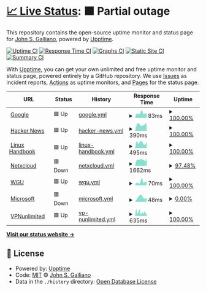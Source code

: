 # [📈 Live Status](https://g33k247.github.io/awesome_uptime): <!--live status--> **🟧 Partial outage**

This repository contains the open-source uptime monitor and status page for [John S. Galliano](https://g33k247.github.io/awesome_uptime), powered by [Upptime](https://github.com/upptime/upptime).

[![Uptime CI](https://github.com/g33k247/awesome_uptime/workflows/Uptime%20CI/badge.svg)](https://github.com/g33k247/awesome_uptime/actions?query=workflow%3A%22Uptime+CI%22)
[![Response Time CI](https://github.com/g33k247/awesome_uptime/workflows/Response%20Time%20CI/badge.svg)](https://github.com/g33k247/awesome_uptime/actions?query=workflow%3A%22Response+Time+CI%22)
[![Graphs CI](https://github.com/g33k247/awesome_uptime/workflows/Graphs%20CI/badge.svg)](https://github.com/g33k247/awesome_uptime/actions?query=workflow%3A%22Graphs+CI%22)
[![Static Site CI](https://github.com/g33k247/awesome_uptime/workflows/Static%20Site%20CI/badge.svg)](https://github.com/g33k247/awesome_uptime/actions?query=workflow%3A%22Static+Site+CI%22)
[![Summary CI](https://github.com/g33k247/awesome_uptime/workflows/Summary%20CI/badge.svg)](https://github.com/g33k247/awesome_uptime/actions?query=workflow%3A%22Summary+CI%22)

With [Upptime](https://upptime.js.org), you can get your own unlimited and free uptime monitor and status page, powered entirely by a GitHub repository. We use [Issues](https://github.com/g33k247/awesome_uptime/issues) as incident reports, [Actions](https://github.com/g33k247/awesome_uptime/actions) as uptime monitors, and [Pages](https://g33k247.github.io/awesome_uptime) for the status page.

<!--start: status pages-->
<!-- This summary is generated by Upptime (https://github.com/upptime/upptime) -->
<!-- Do not edit this manually, your changes will be overwritten -->
<!-- prettier-ignore -->
| URL | Status | History | Response Time | Uptime |
| --- | ------ | ------- | ------------- | ------ |
| <img alt="" src="https://icons.duckduckgo.com/ip3/www.google.com.ico" height="13"> [Google](https://www.google.com) | 🟩 Up | [google.yml](https://github.com/g33k247/awesome_uptime/commits/HEAD/history/google.yml) | <details><summary><img alt="Response time graph" src="./graphs/google/response-time-week.png" height="20"> 83ms</summary><br><a href="https://g33k247.github.io/awesome_uptime/history/google"><img alt="Response time 102" src="https://img.shields.io/endpoint?url=https%3A%2F%2Fraw.githubusercontent.com%2Fg33k247%2Fawesome_uptime%2FHEAD%2Fapi%2Fgoogle%2Fresponse-time.json"></a><br><a href="https://g33k247.github.io/awesome_uptime/history/google"><img alt="24-hour response time 79" src="https://img.shields.io/endpoint?url=https%3A%2F%2Fraw.githubusercontent.com%2Fg33k247%2Fawesome_uptime%2FHEAD%2Fapi%2Fgoogle%2Fresponse-time-day.json"></a><br><a href="https://g33k247.github.io/awesome_uptime/history/google"><img alt="7-day response time 83" src="https://img.shields.io/endpoint?url=https%3A%2F%2Fraw.githubusercontent.com%2Fg33k247%2Fawesome_uptime%2FHEAD%2Fapi%2Fgoogle%2Fresponse-time-week.json"></a><br><a href="https://g33k247.github.io/awesome_uptime/history/google"><img alt="30-day response time 81" src="https://img.shields.io/endpoint?url=https%3A%2F%2Fraw.githubusercontent.com%2Fg33k247%2Fawesome_uptime%2FHEAD%2Fapi%2Fgoogle%2Fresponse-time-month.json"></a><br><a href="https://g33k247.github.io/awesome_uptime/history/google"><img alt="1-year response time 101" src="https://img.shields.io/endpoint?url=https%3A%2F%2Fraw.githubusercontent.com%2Fg33k247%2Fawesome_uptime%2FHEAD%2Fapi%2Fgoogle%2Fresponse-time-year.json"></a></details> | <details><summary><a href="https://g33k247.github.io/awesome_uptime/history/google">100.00%</a></summary><a href="https://g33k247.github.io/awesome_uptime/history/google"><img alt="All-time uptime 100.00%" src="https://img.shields.io/endpoint?url=https%3A%2F%2Fraw.githubusercontent.com%2Fg33k247%2Fawesome_uptime%2FHEAD%2Fapi%2Fgoogle%2Fuptime.json"></a><br><a href="https://g33k247.github.io/awesome_uptime/history/google"><img alt="24-hour uptime 100.00%" src="https://img.shields.io/endpoint?url=https%3A%2F%2Fraw.githubusercontent.com%2Fg33k247%2Fawesome_uptime%2FHEAD%2Fapi%2Fgoogle%2Fuptime-day.json"></a><br><a href="https://g33k247.github.io/awesome_uptime/history/google"><img alt="7-day uptime 100.00%" src="https://img.shields.io/endpoint?url=https%3A%2F%2Fraw.githubusercontent.com%2Fg33k247%2Fawesome_uptime%2FHEAD%2Fapi%2Fgoogle%2Fuptime-week.json"></a><br><a href="https://g33k247.github.io/awesome_uptime/history/google"><img alt="30-day uptime 100.00%" src="https://img.shields.io/endpoint?url=https%3A%2F%2Fraw.githubusercontent.com%2Fg33k247%2Fawesome_uptime%2FHEAD%2Fapi%2Fgoogle%2Fuptime-month.json"></a><br><a href="https://g33k247.github.io/awesome_uptime/history/google"><img alt="1-year uptime 100.00%" src="https://img.shields.io/endpoint?url=https%3A%2F%2Fraw.githubusercontent.com%2Fg33k247%2Fawesome_uptime%2FHEAD%2Fapi%2Fgoogle%2Fuptime-year.json"></a></details>
| <img alt="" src="https://icons.duckduckgo.com/ip3/news.ycombinator.com.ico" height="13"> [Hacker News](https://news.ycombinator.com) | 🟩 Up | [hacker-news.yml](https://github.com/g33k247/awesome_uptime/commits/HEAD/history/hacker-news.yml) | <details><summary><img alt="Response time graph" src="./graphs/hacker-news/response-time-week.png" height="20"> 390ms</summary><br><a href="https://g33k247.github.io/awesome_uptime/history/hacker-news"><img alt="Response time 306" src="https://img.shields.io/endpoint?url=https%3A%2F%2Fraw.githubusercontent.com%2Fg33k247%2Fawesome_uptime%2FHEAD%2Fapi%2Fhacker-news%2Fresponse-time.json"></a><br><a href="https://g33k247.github.io/awesome_uptime/history/hacker-news"><img alt="24-hour response time 340" src="https://img.shields.io/endpoint?url=https%3A%2F%2Fraw.githubusercontent.com%2Fg33k247%2Fawesome_uptime%2FHEAD%2Fapi%2Fhacker-news%2Fresponse-time-day.json"></a><br><a href="https://g33k247.github.io/awesome_uptime/history/hacker-news"><img alt="7-day response time 390" src="https://img.shields.io/endpoint?url=https%3A%2F%2Fraw.githubusercontent.com%2Fg33k247%2Fawesome_uptime%2FHEAD%2Fapi%2Fhacker-news%2Fresponse-time-week.json"></a><br><a href="https://g33k247.github.io/awesome_uptime/history/hacker-news"><img alt="30-day response time 319" src="https://img.shields.io/endpoint?url=https%3A%2F%2Fraw.githubusercontent.com%2Fg33k247%2Fawesome_uptime%2FHEAD%2Fapi%2Fhacker-news%2Fresponse-time-month.json"></a><br><a href="https://g33k247.github.io/awesome_uptime/history/hacker-news"><img alt="1-year response time 307" src="https://img.shields.io/endpoint?url=https%3A%2F%2Fraw.githubusercontent.com%2Fg33k247%2Fawesome_uptime%2FHEAD%2Fapi%2Fhacker-news%2Fresponse-time-year.json"></a></details> | <details><summary><a href="https://g33k247.github.io/awesome_uptime/history/hacker-news">100.00%</a></summary><a href="https://g33k247.github.io/awesome_uptime/history/hacker-news"><img alt="All-time uptime 99.94%" src="https://img.shields.io/endpoint?url=https%3A%2F%2Fraw.githubusercontent.com%2Fg33k247%2Fawesome_uptime%2FHEAD%2Fapi%2Fhacker-news%2Fuptime.json"></a><br><a href="https://g33k247.github.io/awesome_uptime/history/hacker-news"><img alt="24-hour uptime 100.00%" src="https://img.shields.io/endpoint?url=https%3A%2F%2Fraw.githubusercontent.com%2Fg33k247%2Fawesome_uptime%2FHEAD%2Fapi%2Fhacker-news%2Fuptime-day.json"></a><br><a href="https://g33k247.github.io/awesome_uptime/history/hacker-news"><img alt="7-day uptime 100.00%" src="https://img.shields.io/endpoint?url=https%3A%2F%2Fraw.githubusercontent.com%2Fg33k247%2Fawesome_uptime%2FHEAD%2Fapi%2Fhacker-news%2Fuptime-week.json"></a><br><a href="https://g33k247.github.io/awesome_uptime/history/hacker-news"><img alt="30-day uptime 100.00%" src="https://img.shields.io/endpoint?url=https%3A%2F%2Fraw.githubusercontent.com%2Fg33k247%2Fawesome_uptime%2FHEAD%2Fapi%2Fhacker-news%2Fuptime-month.json"></a><br><a href="https://g33k247.github.io/awesome_uptime/history/hacker-news"><img alt="1-year uptime 99.91%" src="https://img.shields.io/endpoint?url=https%3A%2F%2Fraw.githubusercontent.com%2Fg33k247%2Fawesome_uptime%2FHEAD%2Fapi%2Fhacker-news%2Fuptime-year.json"></a></details>
| <img alt="" src="https://icons.duckduckgo.com/ip3/linuxhandbook.com.ico" height="13"> [Linux Handbook](https://linuxhandbook.com) | 🟩 Up | [linux-handbook.yml](https://github.com/g33k247/awesome_uptime/commits/HEAD/history/linux-handbook.yml) | <details><summary><img alt="Response time graph" src="./graphs/linux-handbook/response-time-week.png" height="20"> 495ms</summary><br><a href="https://g33k247.github.io/awesome_uptime/history/linux-handbook"><img alt="Response time 719" src="https://img.shields.io/endpoint?url=https%3A%2F%2Fraw.githubusercontent.com%2Fg33k247%2Fawesome_uptime%2FHEAD%2Fapi%2Flinux-handbook%2Fresponse-time.json"></a><br><a href="https://g33k247.github.io/awesome_uptime/history/linux-handbook"><img alt="24-hour response time 589" src="https://img.shields.io/endpoint?url=https%3A%2F%2Fraw.githubusercontent.com%2Fg33k247%2Fawesome_uptime%2FHEAD%2Fapi%2Flinux-handbook%2Fresponse-time-day.json"></a><br><a href="https://g33k247.github.io/awesome_uptime/history/linux-handbook"><img alt="7-day response time 495" src="https://img.shields.io/endpoint?url=https%3A%2F%2Fraw.githubusercontent.com%2Fg33k247%2Fawesome_uptime%2FHEAD%2Fapi%2Flinux-handbook%2Fresponse-time-week.json"></a><br><a href="https://g33k247.github.io/awesome_uptime/history/linux-handbook"><img alt="30-day response time 619" src="https://img.shields.io/endpoint?url=https%3A%2F%2Fraw.githubusercontent.com%2Fg33k247%2Fawesome_uptime%2FHEAD%2Fapi%2Flinux-handbook%2Fresponse-time-month.json"></a><br><a href="https://g33k247.github.io/awesome_uptime/history/linux-handbook"><img alt="1-year response time 724" src="https://img.shields.io/endpoint?url=https%3A%2F%2Fraw.githubusercontent.com%2Fg33k247%2Fawesome_uptime%2FHEAD%2Fapi%2Flinux-handbook%2Fresponse-time-year.json"></a></details> | <details><summary><a href="https://g33k247.github.io/awesome_uptime/history/linux-handbook">100.00%</a></summary><a href="https://g33k247.github.io/awesome_uptime/history/linux-handbook"><img alt="All-time uptime 99.44%" src="https://img.shields.io/endpoint?url=https%3A%2F%2Fraw.githubusercontent.com%2Fg33k247%2Fawesome_uptime%2FHEAD%2Fapi%2Flinux-handbook%2Fuptime.json"></a><br><a href="https://g33k247.github.io/awesome_uptime/history/linux-handbook"><img alt="24-hour uptime 100.00%" src="https://img.shields.io/endpoint?url=https%3A%2F%2Fraw.githubusercontent.com%2Fg33k247%2Fawesome_uptime%2FHEAD%2Fapi%2Flinux-handbook%2Fuptime-day.json"></a><br><a href="https://g33k247.github.io/awesome_uptime/history/linux-handbook"><img alt="7-day uptime 100.00%" src="https://img.shields.io/endpoint?url=https%3A%2F%2Fraw.githubusercontent.com%2Fg33k247%2Fawesome_uptime%2FHEAD%2Fapi%2Flinux-handbook%2Fuptime-week.json"></a><br><a href="https://g33k247.github.io/awesome_uptime/history/linux-handbook"><img alt="30-day uptime 100.00%" src="https://img.shields.io/endpoint?url=https%3A%2F%2Fraw.githubusercontent.com%2Fg33k247%2Fawesome_uptime%2FHEAD%2Fapi%2Flinux-handbook%2Fuptime-month.json"></a><br><a href="https://g33k247.github.io/awesome_uptime/history/linux-handbook"><img alt="1-year uptime 99.98%" src="https://img.shields.io/endpoint?url=https%3A%2F%2Fraw.githubusercontent.com%2Fg33k247%2Fawesome_uptime%2FHEAD%2Fapi%2Flinux-handbook%2Fuptime-year.json"></a></details>
| <img alt="" src="https://icons.duckduckgo.com/ip3/questioning-bird-5561.dataplicity.io.ico" height="13"> [Netxcloud](https://questioning-bird-5561.dataplicity.io/nextcloud/) | 🟥 Down | [netxcloud.yml](https://github.com/g33k247/awesome_uptime/commits/HEAD/history/netxcloud.yml) | <details><summary><img alt="Response time graph" src="./graphs/netxcloud/response-time-week.png" height="20"> 1662ms</summary><br><a href="https://g33k247.github.io/awesome_uptime/history/netxcloud"><img alt="Response time 1928" src="https://img.shields.io/endpoint?url=https%3A%2F%2Fraw.githubusercontent.com%2Fg33k247%2Fawesome_uptime%2FHEAD%2Fapi%2Fnetxcloud%2Fresponse-time.json"></a><br><a href="https://g33k247.github.io/awesome_uptime/history/netxcloud"><img alt="24-hour response time 4112" src="https://img.shields.io/endpoint?url=https%3A%2F%2Fraw.githubusercontent.com%2Fg33k247%2Fawesome_uptime%2FHEAD%2Fapi%2Fnetxcloud%2Fresponse-time-day.json"></a><br><a href="https://g33k247.github.io/awesome_uptime/history/netxcloud"><img alt="7-day response time 1662" src="https://img.shields.io/endpoint?url=https%3A%2F%2Fraw.githubusercontent.com%2Fg33k247%2Fawesome_uptime%2FHEAD%2Fapi%2Fnetxcloud%2Fresponse-time-week.json"></a><br><a href="https://g33k247.github.io/awesome_uptime/history/netxcloud"><img alt="30-day response time 751" src="https://img.shields.io/endpoint?url=https%3A%2F%2Fraw.githubusercontent.com%2Fg33k247%2Fawesome_uptime%2FHEAD%2Fapi%2Fnetxcloud%2Fresponse-time-month.json"></a><br><a href="https://g33k247.github.io/awesome_uptime/history/netxcloud"><img alt="1-year response time 2136" src="https://img.shields.io/endpoint?url=https%3A%2F%2Fraw.githubusercontent.com%2Fg33k247%2Fawesome_uptime%2FHEAD%2Fapi%2Fnetxcloud%2Fresponse-time-year.json"></a></details> | <details><summary><a href="https://g33k247.github.io/awesome_uptime/history/netxcloud">97.48%</a></summary><a href="https://g33k247.github.io/awesome_uptime/history/netxcloud"><img alt="All-time uptime 98.49%" src="https://img.shields.io/endpoint?url=https%3A%2F%2Fraw.githubusercontent.com%2Fg33k247%2Fawesome_uptime%2FHEAD%2Fapi%2Fnetxcloud%2Fuptime.json"></a><br><a href="https://g33k247.github.io/awesome_uptime/history/netxcloud"><img alt="24-hour uptime 82.34%" src="https://img.shields.io/endpoint?url=https%3A%2F%2Fraw.githubusercontent.com%2Fg33k247%2Fawesome_uptime%2FHEAD%2Fapi%2Fnetxcloud%2Fuptime-day.json"></a><br><a href="https://g33k247.github.io/awesome_uptime/history/netxcloud"><img alt="7-day uptime 97.48%" src="https://img.shields.io/endpoint?url=https%3A%2F%2Fraw.githubusercontent.com%2Fg33k247%2Fawesome_uptime%2FHEAD%2Fapi%2Fnetxcloud%2Fuptime-week.json"></a><br><a href="https://g33k247.github.io/awesome_uptime/history/netxcloud"><img alt="30-day uptime 98.12%" src="https://img.shields.io/endpoint?url=https%3A%2F%2Fraw.githubusercontent.com%2Fg33k247%2Fawesome_uptime%2FHEAD%2Fapi%2Fnetxcloud%2Fuptime-month.json"></a><br><a href="https://g33k247.github.io/awesome_uptime/history/netxcloud"><img alt="1-year uptime 99.64%" src="https://img.shields.io/endpoint?url=https%3A%2F%2Fraw.githubusercontent.com%2Fg33k247%2Fawesome_uptime%2FHEAD%2Fapi%2Fnetxcloud%2Fuptime-year.json"></a></details>
| <img alt="" src="https://icons.duckduckgo.com/ip3/www.wgu.edu.ico" height="13"> [WGU](https://www.wgu.edu) | 🟩 Up | [wgu.yml](https://github.com/g33k247/awesome_uptime/commits/HEAD/history/wgu.yml) | <details><summary><img alt="Response time graph" src="./graphs/wgu/response-time-week.png" height="20"> 70ms</summary><br><a href="https://g33k247.github.io/awesome_uptime/history/wgu"><img alt="Response time 105" src="https://img.shields.io/endpoint?url=https%3A%2F%2Fraw.githubusercontent.com%2Fg33k247%2Fawesome_uptime%2FHEAD%2Fapi%2Fwgu%2Fresponse-time.json"></a><br><a href="https://g33k247.github.io/awesome_uptime/history/wgu"><img alt="24-hour response time 79" src="https://img.shields.io/endpoint?url=https%3A%2F%2Fraw.githubusercontent.com%2Fg33k247%2Fawesome_uptime%2FHEAD%2Fapi%2Fwgu%2Fresponse-time-day.json"></a><br><a href="https://g33k247.github.io/awesome_uptime/history/wgu"><img alt="7-day response time 70" src="https://img.shields.io/endpoint?url=https%3A%2F%2Fraw.githubusercontent.com%2Fg33k247%2Fawesome_uptime%2FHEAD%2Fapi%2Fwgu%2Fresponse-time-week.json"></a><br><a href="https://g33k247.github.io/awesome_uptime/history/wgu"><img alt="30-day response time 84" src="https://img.shields.io/endpoint?url=https%3A%2F%2Fraw.githubusercontent.com%2Fg33k247%2Fawesome_uptime%2FHEAD%2Fapi%2Fwgu%2Fresponse-time-month.json"></a><br><a href="https://g33k247.github.io/awesome_uptime/history/wgu"><img alt="1-year response time 104" src="https://img.shields.io/endpoint?url=https%3A%2F%2Fraw.githubusercontent.com%2Fg33k247%2Fawesome_uptime%2FHEAD%2Fapi%2Fwgu%2Fresponse-time-year.json"></a></details> | <details><summary><a href="https://g33k247.github.io/awesome_uptime/history/wgu">100.00%</a></summary><a href="https://g33k247.github.io/awesome_uptime/history/wgu"><img alt="All-time uptime 100.00%" src="https://img.shields.io/endpoint?url=https%3A%2F%2Fraw.githubusercontent.com%2Fg33k247%2Fawesome_uptime%2FHEAD%2Fapi%2Fwgu%2Fuptime.json"></a><br><a href="https://g33k247.github.io/awesome_uptime/history/wgu"><img alt="24-hour uptime 100.00%" src="https://img.shields.io/endpoint?url=https%3A%2F%2Fraw.githubusercontent.com%2Fg33k247%2Fawesome_uptime%2FHEAD%2Fapi%2Fwgu%2Fuptime-day.json"></a><br><a href="https://g33k247.github.io/awesome_uptime/history/wgu"><img alt="7-day uptime 100.00%" src="https://img.shields.io/endpoint?url=https%3A%2F%2Fraw.githubusercontent.com%2Fg33k247%2Fawesome_uptime%2FHEAD%2Fapi%2Fwgu%2Fuptime-week.json"></a><br><a href="https://g33k247.github.io/awesome_uptime/history/wgu"><img alt="30-day uptime 100.00%" src="https://img.shields.io/endpoint?url=https%3A%2F%2Fraw.githubusercontent.com%2Fg33k247%2Fawesome_uptime%2FHEAD%2Fapi%2Fwgu%2Fuptime-month.json"></a><br><a href="https://g33k247.github.io/awesome_uptime/history/wgu"><img alt="1-year uptime 100.00%" src="https://img.shields.io/endpoint?url=https%3A%2F%2Fraw.githubusercontent.com%2Fg33k247%2Fawesome_uptime%2FHEAD%2Fapi%2Fwgu%2Fuptime-year.json"></a></details>
| <img alt="" src="https://icons.duckduckgo.com/ip3/www.microsoft.com.ico" height="13"> [Microsoft](https://www.microsoft.com) | 🟥 Down | [microsoft.yml](https://github.com/g33k247/awesome_uptime/commits/HEAD/history/microsoft.yml) | <details><summary><img alt="Response time graph" src="./graphs/microsoft/response-time-week.png" height="20"> 48ms</summary><br><a href="https://g33k247.github.io/awesome_uptime/history/microsoft"><img alt="Response time 3145" src="https://img.shields.io/endpoint?url=https%3A%2F%2Fraw.githubusercontent.com%2Fg33k247%2Fawesome_uptime%2FHEAD%2Fapi%2Fmicrosoft%2Fresponse-time.json"></a><br><a href="https://g33k247.github.io/awesome_uptime/history/microsoft"><img alt="24-hour response time 38" src="https://img.shields.io/endpoint?url=https%3A%2F%2Fraw.githubusercontent.com%2Fg33k247%2Fawesome_uptime%2FHEAD%2Fapi%2Fmicrosoft%2Fresponse-time-day.json"></a><br><a href="https://g33k247.github.io/awesome_uptime/history/microsoft"><img alt="7-day response time 48" src="https://img.shields.io/endpoint?url=https%3A%2F%2Fraw.githubusercontent.com%2Fg33k247%2Fawesome_uptime%2FHEAD%2Fapi%2Fmicrosoft%2Fresponse-time-week.json"></a><br><a href="https://g33k247.github.io/awesome_uptime/history/microsoft"><img alt="30-day response time 3782" src="https://img.shields.io/endpoint?url=https%3A%2F%2Fraw.githubusercontent.com%2Fg33k247%2Fawesome_uptime%2FHEAD%2Fapi%2Fmicrosoft%2Fresponse-time-month.json"></a><br><a href="https://g33k247.github.io/awesome_uptime/history/microsoft"><img alt="1-year response time 4693" src="https://img.shields.io/endpoint?url=https%3A%2F%2Fraw.githubusercontent.com%2Fg33k247%2Fawesome_uptime%2FHEAD%2Fapi%2Fmicrosoft%2Fresponse-time-year.json"></a></details> | <details><summary><a href="https://g33k247.github.io/awesome_uptime/history/microsoft">0.00%</a></summary><a href="https://g33k247.github.io/awesome_uptime/history/microsoft"><img alt="All-time uptime 66.71%" src="https://img.shields.io/endpoint?url=https%3A%2F%2Fraw.githubusercontent.com%2Fg33k247%2Fawesome_uptime%2FHEAD%2Fapi%2Fmicrosoft%2Fuptime.json"></a><br><a href="https://g33k247.github.io/awesome_uptime/history/microsoft"><img alt="24-hour uptime 0.00%" src="https://img.shields.io/endpoint?url=https%3A%2F%2Fraw.githubusercontent.com%2Fg33k247%2Fawesome_uptime%2FHEAD%2Fapi%2Fmicrosoft%2Fuptime-day.json"></a><br><a href="https://g33k247.github.io/awesome_uptime/history/microsoft"><img alt="7-day uptime 0.00%" src="https://img.shields.io/endpoint?url=https%3A%2F%2Fraw.githubusercontent.com%2Fg33k247%2Fawesome_uptime%2FHEAD%2Fapi%2Fmicrosoft%2Fuptime-week.json"></a><br><a href="https://g33k247.github.io/awesome_uptime/history/microsoft"><img alt="30-day uptime 4.67%" src="https://img.shields.io/endpoint?url=https%3A%2F%2Fraw.githubusercontent.com%2Fg33k247%2Fawesome_uptime%2FHEAD%2Fapi%2Fmicrosoft%2Fuptime-month.json"></a><br><a href="https://g33k247.github.io/awesome_uptime/history/microsoft"><img alt="1-year uptime 18.68%" src="https://img.shields.io/endpoint?url=https%3A%2F%2Fraw.githubusercontent.com%2Fg33k247%2Fawesome_uptime%2FHEAD%2Fapi%2Fmicrosoft%2Fuptime-year.json"></a></details>
| <img alt="" src="https://icons.duckduckgo.com/ip3/my.keepsolid.com.ico" height="13"> [VPNunlimited](https://my.keepsolid.com/) | 🟩 Up | [vp-nunlimited.yml](https://github.com/g33k247/awesome_uptime/commits/HEAD/history/vp-nunlimited.yml) | <details><summary><img alt="Response time graph" src="./graphs/vp-nunlimited/response-time-week.png" height="20"> 635ms</summary><br><a href="https://g33k247.github.io/awesome_uptime/history/vp-nunlimited"><img alt="Response time 732" src="https://img.shields.io/endpoint?url=https%3A%2F%2Fraw.githubusercontent.com%2Fg33k247%2Fawesome_uptime%2FHEAD%2Fapi%2Fvp-nunlimited%2Fresponse-time.json"></a><br><a href="https://g33k247.github.io/awesome_uptime/history/vp-nunlimited"><img alt="24-hour response time 473" src="https://img.shields.io/endpoint?url=https%3A%2F%2Fraw.githubusercontent.com%2Fg33k247%2Fawesome_uptime%2FHEAD%2Fapi%2Fvp-nunlimited%2Fresponse-time-day.json"></a><br><a href="https://g33k247.github.io/awesome_uptime/history/vp-nunlimited"><img alt="7-day response time 635" src="https://img.shields.io/endpoint?url=https%3A%2F%2Fraw.githubusercontent.com%2Fg33k247%2Fawesome_uptime%2FHEAD%2Fapi%2Fvp-nunlimited%2Fresponse-time-week.json"></a><br><a href="https://g33k247.github.io/awesome_uptime/history/vp-nunlimited"><img alt="30-day response time 638" src="https://img.shields.io/endpoint?url=https%3A%2F%2Fraw.githubusercontent.com%2Fg33k247%2Fawesome_uptime%2FHEAD%2Fapi%2Fvp-nunlimited%2Fresponse-time-month.json"></a><br><a href="https://g33k247.github.io/awesome_uptime/history/vp-nunlimited"><img alt="1-year response time 649" src="https://img.shields.io/endpoint?url=https%3A%2F%2Fraw.githubusercontent.com%2Fg33k247%2Fawesome_uptime%2FHEAD%2Fapi%2Fvp-nunlimited%2Fresponse-time-year.json"></a></details> | <details><summary><a href="https://g33k247.github.io/awesome_uptime/history/vp-nunlimited">100.00%</a></summary><a href="https://g33k247.github.io/awesome_uptime/history/vp-nunlimited"><img alt="All-time uptime 99.93%" src="https://img.shields.io/endpoint?url=https%3A%2F%2Fraw.githubusercontent.com%2Fg33k247%2Fawesome_uptime%2FHEAD%2Fapi%2Fvp-nunlimited%2Fuptime.json"></a><br><a href="https://g33k247.github.io/awesome_uptime/history/vp-nunlimited"><img alt="24-hour uptime 100.00%" src="https://img.shields.io/endpoint?url=https%3A%2F%2Fraw.githubusercontent.com%2Fg33k247%2Fawesome_uptime%2FHEAD%2Fapi%2Fvp-nunlimited%2Fuptime-day.json"></a><br><a href="https://g33k247.github.io/awesome_uptime/history/vp-nunlimited"><img alt="7-day uptime 100.00%" src="https://img.shields.io/endpoint?url=https%3A%2F%2Fraw.githubusercontent.com%2Fg33k247%2Fawesome_uptime%2FHEAD%2Fapi%2Fvp-nunlimited%2Fuptime-week.json"></a><br><a href="https://g33k247.github.io/awesome_uptime/history/vp-nunlimited"><img alt="30-day uptime 100.00%" src="https://img.shields.io/endpoint?url=https%3A%2F%2Fraw.githubusercontent.com%2Fg33k247%2Fawesome_uptime%2FHEAD%2Fapi%2Fvp-nunlimited%2Fuptime-month.json"></a><br><a href="https://g33k247.github.io/awesome_uptime/history/vp-nunlimited"><img alt="1-year uptime 99.94%" src="https://img.shields.io/endpoint?url=https%3A%2F%2Fraw.githubusercontent.com%2Fg33k247%2Fawesome_uptime%2FHEAD%2Fapi%2Fvp-nunlimited%2Fuptime-year.json"></a></details>

<!--end: status pages-->

[**Visit our status website →**](https://g33k247.github.io/awesome_uptime)

## 📄 License

- Powered by: [Upptime](https://github.com/upptime/upptime)
- Code: [MIT](./LICENSE) © [John S. Galliano](https://g33k247.github.io/awesome_uptime)
- Data in the `./history` directory: [Open Database License](https://opendatacommons.org/licenses/odbl/1-0/)
